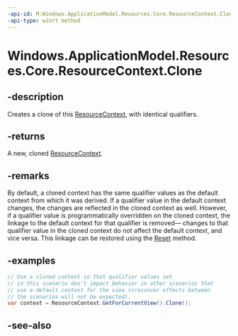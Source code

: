 ```yaml
---
-api-id: M:Windows.ApplicationModel.Resources.Core.ResourceContext.Clone
-api-type: winrt method
---
```


<!-- Method syntax
public Windows.ApplicationModel.Resources.Core.ResourceContext Clone()
-->

# Windows.ApplicationModel.Resources.Core.ResourceContext.Clone

## -description
Creates a clone of this [ResourceContext](resourcecontext.md), with identical qualifiers.

## -returns
A new, cloned [ResourceContext](resourcecontext.md).

## -remarks
By default, a cloned context has the same qualifier values as the default context from which it was derived. If a qualifier value in the default context changes, the changes are reflected in the cloned context as well. However, if a qualifier value is programmatically overridden on the cloned context, the linkage to the default context for that qualifier is removed— changes to that qualifier value in the cloned context do not affect the default context, and vice versa. This linkage can be restored using the [Reset](/uwp/api/windows.applicationmodel.resources.core.resourcecontext.reset) method.

## -examples

```csharp
// Use a cloned context so that qualifier values set
// in this scenario don't impact behavior in other scenarios that
// use a default context for the view (crossover effects between
// the scenarios will not be expected).
var context = ResourceContext.GetForCurrentView().Clone();
```

## -see-also
